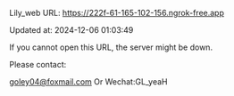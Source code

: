 Lily_web URL: https://222f-61-165-102-156.ngrok-free.app

Updated at: 2024-12-06 01:03:49

If you cannot open this URL, the server might be down.

Please contact: 

goley04@foxmail.com Or Wechat:GL_yeaH